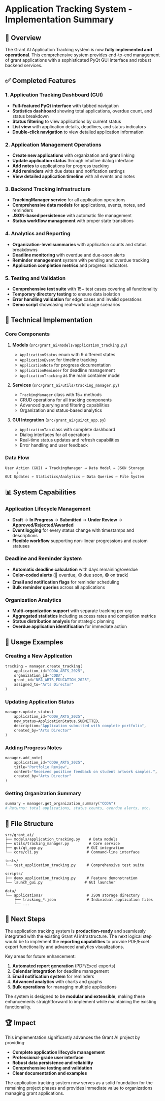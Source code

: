 # Application Tracking System - Implementation Summary

## 🎯 Overview

The Grant AI Application Tracking system is now **fully implemented and operational**. This comprehensive system provides end-to-end management of grant applications with a sophisticated PyQt GUI interface and robust backend services.

## ✅ Completed Features

### 1. Application Tracking Dashboard (GUI)
- **Full-featured PyQt interface** with tabbed navigation
- **Statistics dashboard** showing total applications, overdue count, and status breakdown
- **Status filtering** to view applications by current status
- **List view** with application details, deadlines, and status indicators
- **Double-click navigation** to view detailed application information

### 2. Application Management Operations
- **Create new applications** with organization and grant linking
- **Update application status** through intuitive dialog interface
- **Add notes** to applications for progress tracking
- **Add reminders** with due dates and notification settings
- **View detailed application timeline** with all events and notes

### 3. Backend Tracking Infrastructure
- **TrackingManager service** for all application operations
- **Comprehensive data models** for applications, events, notes, and reminders
- **JSON-based persistence** with automatic file management
- **Status workflow management** with proper state transitions

### 4. Analytics and Reporting
- **Organization-level summaries** with application counts and status breakdowns
- **Deadline monitoring** with overdue and due-soon alerts
- **Reminder management** system with pending and overdue tracking
- **Application completion metrics** and progress indicators

### 5. Testing and Validation
- **Comprehensive test suite** with 15+ test cases covering all functionality
- **Temporary directory testing** to ensure data isolation
- **Error handling validation** for edge cases and invalid operations
- **Demo script** showcasing real-world usage scenarios

## 🔧 Technical Implementation

### Core Components

1. **Models** (`src/grant_ai/models/application_tracking.py`)
   - `ApplicationStatus` enum with 9 different states
   - `ApplicationEvent` for timeline tracking
   - `ApplicationNote` for progress documentation
   - `ApplicationReminder` for deadline management
   - `ApplicationTracking` as the main container model

2. **Services** (`src/grant_ai/utils/tracking_manager.py`)
   - `TrackingManager` class with 15+ methods
   - CRUD operations for all tracking components
   - Advanced querying and filtering capabilities
   - Organization and status-based analytics

3. **GUI Integration** (`src/grant_ai/gui/qt_app.py`)
   - `ApplicationTab` class with complete dashboard
   - Dialog interfaces for all operations
   - Real-time status updates and refresh capabilities
   - Error handling and user feedback

### Data Flow

```
User Action (GUI) → TrackingManager → Data Model → JSON Storage
     ↓                                                   ↓
GUI Updates ← Statistics/Analytics ← Data Queries ← File System
```

## 📊 System Capabilities

### Application Lifecycle Management
- **Draft** → **In Progress** → **Submitted** → **Under Review** → **Approved/Rejected/Awarded**
- **Event logging** for every status change with timestamps and descriptions
- **Flexible workflow** supporting non-linear progressions and custom statuses

### Deadline and Reminder System
- **Automatic deadline calculation** with days remaining/overdue
- **Color-coded alerts** (🔴 overdue, 🟡 due soon, 🟢 on track)
- **Email and notification flags** for reminder scheduling
- **Bulk reminder queries** across all applications

### Organization Analytics
- **Multi-organization support** with separate tracking per org
- **Aggregated statistics** including success rates and completion metrics
- **Status distribution analysis** for strategic planning
- **Overdue application identification** for immediate action

## 🚀 Usage Examples

### Creating a New Application
```python
tracking = manager.create_tracking(
    application_id="CODA_ARTS_2025",
    organization_id="CODA", 
    grant_id="NEA_ARTS_EDUCATION_2025",
    assigned_to="Arts Director"
)
```

### Updating Application Status
```python
manager.update_status(
    application_id="CODA_ARTS_2025",
    new_status=ApplicationStatus.SUBMITTED,
    description="Application submitted with complete portfolio",
    created_by="Arts Director"
)
```

### Adding Progress Notes
```python
manager.add_note(
    application_id="CODA_ARTS_2025",
    title="Portfolio Review",
    content="Received positive feedback on student artwork samples.",
    created_by="Arts Director"
)
```

### Getting Organization Summary
```python
summary = manager.get_organization_summary("CODA")
# Returns: total applications, status counts, overdue alerts, etc.
```

## 📁 File Structure

```
src/grant_ai/
├── models/application_tracking.py    # Data models
├── utils/tracking_manager.py         # Core service
├── gui/qt_app.py                    # GUI integration
└── core/cli.py                      # Command-line interface

tests/
└── test_application_tracking.py     # Comprehensive test suite

scripts/
├── demo_application_tracking.py     # Feature demonstration
└── launch_gui.py                   # GUI launcher

data/
└── applications/                    # JSON storage directory
    ├── tracking_*.json              # Individual application files
    └── ...
```

## 🎯 Next Steps

The application tracking system is **production-ready** and seamlessly integrated with the existing Grant AI infrastructure. The next logical step would be to implement the **reporting capabilities** to provide PDF/Excel export functionality and advanced analytics visualizations.

Key areas for future enhancement:
1. **Automated report generation** (PDF/Excel exports)
2. **Calendar integration** for deadline management
3. **Email notification system** for reminders
4. **Advanced analytics** with charts and graphs
5. **Bulk operations** for managing multiple applications

The system is designed to be **modular and extensible**, making these enhancements straightforward to implement while maintaining the existing functionality.

## 🏆 Impact

This implementation significantly advances the Grant AI project by providing:
- **Complete application lifecycle management**
- **Professional-grade user interface**
- **Robust data persistence and reliability**
- **Comprehensive testing and validation**
- **Clear documentation and examples**

The application tracking system now serves as a solid foundation for the remaining project phases and provides immediate value to organizations managing grant applications.
